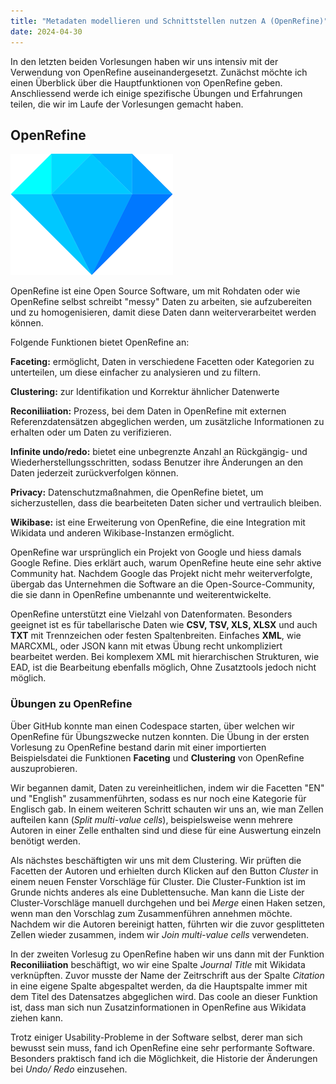 ```yaml
---
title: "Metadaten modellieren und Schnittstellen nutzen A (OpenRefine)"
date: 2024-04-30
---
```


In den letzten beiden Vorlesungen haben wir uns intensiv mit der Verwendung von OpenRefine auseinandergesetzt. Zunächst möchte ich einen Überblick über die Hauptfunktionen von OpenRefine geben. Anschliessend werde ich einige spezifische Übungen und Erfahrungen teilen, die wir im Laufe der Vorlesungen gemacht haben.

## OpenRefine

![OpenRefine Logo](/images/OpenRefineLogo.png)

OpenRefine ist eine Open Source Software, um mit Rohdaten oder wie OpenRefine selbst schreibt "messy" Daten zu arbeiten, sie aufzubereiten und zu homogenisieren, damit diese Daten dann weiterverarbeitet werden können.

Folgende Funktionen bietet OpenRefine an: 

**Faceting:** ermöglicht, Daten in verschiedene Facetten oder Kategorien zu unterteilen, um diese einfacher zu analysieren und zu filtern.

**Clustering:** zur Identifikation und Korrektur ähnlicher Datenwerte

**Reconiliiation:** Prozess, bei dem Daten in OpenRefine mit externen Referenzdatensätzen abgeglichen werden, um zusätzliche Informationen zu erhalten oder um Daten zu verifizieren.

**Infinite undo/redo:** bietet eine unbegrenzte Anzahl an Rückgängig- und Wiederherstellungsschritten, sodass Benutzer ihre Änderungen an den Daten jederzeit zurückverfolgen können.

**Privacy:** Datenschutzmaßnahmen, die OpenRefine bietet, um sicherzustellen, dass die bearbeiteten Daten sicher und vertraulich bleiben.

**Wikibase:** ist eine Erweiterung von OpenRefine, die eine Integration mit Wikidata und anderen Wikibase-Instanzen ermöglicht.

OpenRefine war ursprünglich ein Projekt von Google und hiess damals Google Refine. Dies erklärt auch, warum OpenRefine heute eine sehr aktive Community hat. Nachdem Google das Projekt nicht mehr weiterverfolgte, übergab das Unternehmen die Software an die Open-Source-Community, die sie dann in OpenRefine umbenannte und weiterentwickelte.

OpenRefine unterstützt eine Vielzahl von Datenformaten. Besonders geeignet ist es für tabellarische Daten wie **CSV, TSV, XLS, XLSX** und auch **TXT** mit Trennzeichen oder festen Spaltenbreiten. Einfaches **XML**, wie MARCXML, oder JSON kann mit etwas Übung recht unkompliziert bearbeitet werden. Bei komplexem XML mit hierarchischen Strukturen, wie EAD, ist die Bearbeitung ebenfalls möglich, Ohne Zusatztools jedoch nicht möglich. 

### Übungen zu OpenRefine

Über GitHub konnte man einen Codespace starten, über welchen wir OpenRefine für Übungszwecke nutzen konnten. Die Übung in der ersten Vorlesung zu OpenRefine bestand darin mit einer importierten Beispielsdatei die Funktionen **Faceting** und **Clustering** von OpenRefine auszuprobieren. 

Wir begannen damit, Daten zu vereinheitlichen, indem wir die Facetten "EN" und "English" zusammenführten, sodass es nur noch eine Kategorie für Englisch gab. In einem weiteren Schritt schauten wir uns an, wie man Zellen aufteilen kann (*Split multi-value cells*), beispielsweise wenn mehrere Autoren in einer Zelle enthalten sind und diese für eine Auswertung einzeln benötigt werden.

Als nächstes beschäftigten wir uns mit dem Clustering. Wir prüften die Facetten der Autoren und erhielten durch Klicken auf den Button *Cluster* in einem neuen Fenster Vorschläge für Cluster. Die Cluster-Funktion ist im Grunde nichts anderes als eine Dublettensuche. Man kann die Liste der Cluster-Vorschläge manuell durchgehen und bei *Merge* einen Haken setzen, wenn man den Vorschlag zum Zusammenführen annehmen möchte. Nachdem wir die Autoren bereinigt hatten, führten wir die zuvor gesplitteten Zellen wieder zusammen, indem wir *Join multi-value cells* verwendeten. 

In der zweiten Vorlesug zu OpenRefine haben wir uns dann mit der Funktion **Reconiliiation** beschäftigt, wo wir eine Spalte *Journal Title* mit Wikidata verknüpften. Zuvor musste der Name der Zeitrschrift aus der Spalte *Citation* in eine eigene Spalte abgespaltet werden, da die Hauptspalte immer mit dem Titel des Datensatzes abgeglichen wird. Das coole an dieser Funktion ist, dass man sich nun Zusatzinformationen in OpenRefine aus Wikidata ziehen kann. 

Trotz einiger Usability-Probleme in der Software selbst, derer man sich bewusst sein muss, fand ich OpenRefine eine sehr performante Software. Besonders praktisch fand ich die Möglichkeit, die Historie der Änderungen bei *Undo/ Redo* einzusehen. 
